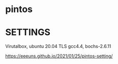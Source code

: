 # pintos

# SETTINGS
 
Virutalbox, ubuntu 20.04 TLS
gcc4.4, bochs-2.6.11

https://eeeuns.github.io/2021/01/25/pintos-setting/

